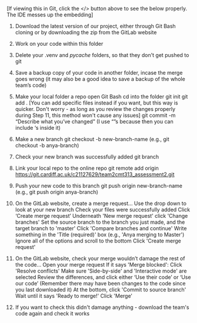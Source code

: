 [If viewing this in Git, click the </> button above to see the below properly. The IDE messes up the embedding]
        
1. Download the latest version of our project, either through Git Bash cloning or by downloading the zip from the GitLab website

2. Work on your code within this folder

3. Delete your .venv and _pycache_ folders, so that they don't get pushed to git

4. Save a backup copy of your code in another folder, incase the merge goes wrong (it may also be a good idea to save a backup of the whole team’s code)

5. Make your local folder a repo
        open Git Bash
        cd into the folder
        git init
        git add . [You can add specific files instead if you want, but this way is quicker. Don't worry - as long as you review the changes properly during Step 11, this method won't cause any issues]
        git commit -m “Describe what you’ve changed” (I use “”s because then you can include ‘s inside it)

6. Make a new branch
        git checkout -b new-branch-name (e.g., git checkout -b anya-branch)

7. Check your new branch was successfully added
        git branch

8. Link your local repo to the online repo
        git remote add origin https://git.cardiff.ac.uk/c21127629/team2cmt313_assessment2.git

9. Push your new code to this branch
        git push origin new-branch-name (e.g., git push origin anya-branch)

10. On the GitLab website, create a merge request…
        Use the drop down to look at your new branch
        Check your files were successfully added
        Click ‘Create merge request’
        Underneath 'New merge request' click 'Change branches'
        Set the source branch to the branch you just made, and the target branch to 'master'
        Click 'Compare branches and continue'
        Write something in the 'Title (required)' box (e.g., 'Anya merging to Master')
        Ignore all of the options and scroll to the bottom
        Click 'Create merge request'

11. On the GitLab website, check your merge wouldn’t damage the rest of the code…
        Open your merge request
        If it says 'Merge blocked':
                Click 'Resolve conflicts'
                Make sure 'Side-by-side' and 'Interactive mode' are selected
                Review the differences, and click either ‘Use their code’ or ‘Use our code’ (Remember there may have been changes to the code since you last downloaded it)
                At the bottom, click 'Commit to source branch'
        Wait until it says 'Ready to merge!'
        Click 'Merge'

12. If you want to check this didn't damage anything - download the team's code again and check it works